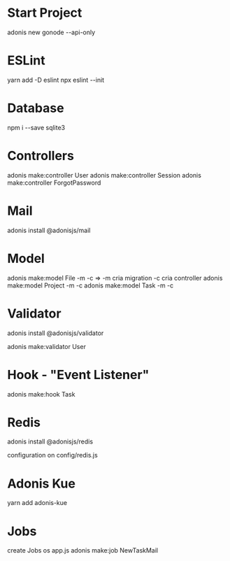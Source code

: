 # Start Project

adonis new gonode --api-only

# ESLint

yarn add -D eslint
npx eslint --init

# Database

npm i --save sqlite3

# Controllers

adonis make:controller User
adonis make:controller Session
adonis make:controller ForgotPassword

# Mail

adonis install @adonisjs/mail

# Model

adonis make:model File -m -c  => -m cria migration -c cria controller
adonis make:model Project -m -c
adonis make:model Task -m -c

# Validator

adonis install @adonisjs/validator

adonis make:validator User

# Hook - "Event Listener"

adonis make:hook Task

# Redis

adonis install @adonisjs/redis

configuration on config/redis.js

# Adonis Kue

yarn add adonis-kue

# Jobs

create Jobs os app.js
adonis make:job NewTaskMail
